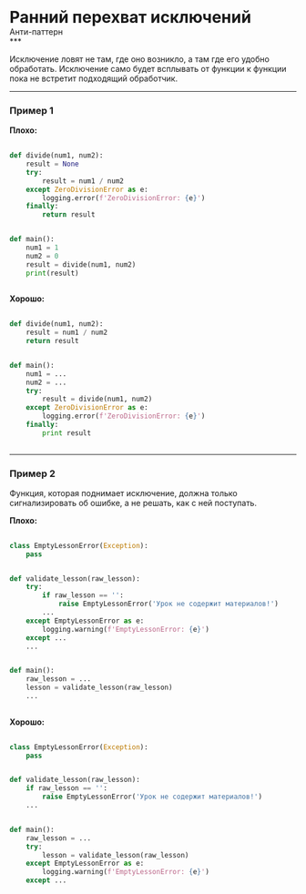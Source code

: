
<div class="sticky-header">
  <div>
    <h1 style="margin: 0;">Ранний перехват исключений</h1>
    <p style="margin: 0;">Анти-паттерн</p>
  </div>
</div>
***

Исключение ловят не там, где оно возникло, а там где его удобно обработать. Исключение само будет всплывать от функции к функции пока не встретит подходящий обработчик.

***

### Пример 1


                                    **Плохо:**

                                    ```python
                                    def divide(num1, num2):
    result = None
    try:
        result = num1 / num2
    except ZeroDivisionError as e:
        logging.error(f'ZeroDivisionError: {e}')
    finally:
        return result


def main():
    num1 = 1
    num2 = 0
    result = divide(num1, num2)
    print(result)
                                    ```


                                    **Хорошо:**

                                    ```python
                                    def divide(num1, num2):
    result = num1 / num2
    return result


def main():
    num1 = ...
    num2 = ...
    try:
        result = divide(num1, num2)
    except ZeroDivisionError as e:
        logging.error(f'ZeroDivisionError: {e}')
    finally:
        print result
                                    ```

***

### Пример 2

Функция, которая поднимает исключение, должна только сигнализировать об ошибке, а не решать, как с ней поступать.


                                    **Плохо:**

                                    ```python
                                    class EmptyLessonError(Exception):
    pass


def validate_lesson(raw_lesson):
    try:
        if raw_lesson == '':
            raise EmptyLessonError('Урок не содержит материалов!')
        ...
    except EmptyLessonError as e:
        logging.warning(f'EmptyLessonError: {e}')
    except ...
    ...


def main():
    raw_lesson = ...
    lesson = validate_lesson(raw_lesson)
    ...
                                    ```


                                    **Хорошо:**

                                    ```python
                                    class EmptyLessonError(Exception):
    pass


def validate_lesson(raw_lesson):
    if raw_lesson == '':
        raise EmptyLessonError('Урок не содержит материалов!')
    ...


def main():
    raw_lesson = ...
    try:
        lesson = validate_lesson(raw_lesson)
    except EmptyLessonError as e:
        logging.warning(f'EmptyLessonError: {e}')
    except ...
                                    ```


